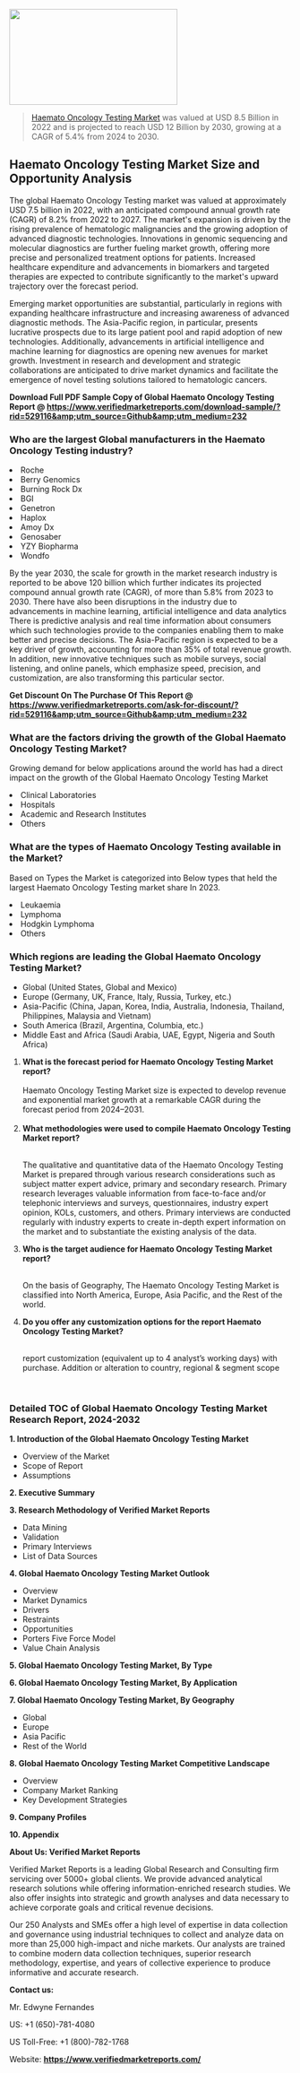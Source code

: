 
<img src="https://ffe5etoiles.com/wp-content/uploads/2024/12/MST1-300x171.png" alt="" width="300" height="171" class="alignnone size-medium wp-image-20088" /><blockquote><p><p><a href="https://www.verifiedmarketreports.com/download-sample/?rid=529116&utm_source=Github&utm_medium=232" target="_blank">Haemato Oncology Testing Market</a> was valued at USD 8.5 Billion in 2022 and is projected to reach USD 12 Billion by 2030, growing at a CAGR of 5.4% from 2024 to 2030.</p></blockquote><p><h2>Haemato Oncology Testing Market Size and Opportunity Analysis</h2><p>The global Haemato Oncology Testing market was valued at approximately USD 7.5 billion in 2022, with an anticipated compound annual growth rate (CAGR) of 8.2% from 2022 to 2027. The market's expansion is driven by the rising prevalence of hematologic malignancies and the growing adoption of advanced diagnostic technologies. Innovations in genomic sequencing and molecular diagnostics are further fueling market growth, offering more precise and personalized treatment options for patients. Increased healthcare expenditure and advancements in biomarkers and targeted therapies are expected to contribute significantly to the market's upward trajectory over the forecast period.</p><p>Emerging market opportunities are substantial, particularly in regions with expanding healthcare infrastructure and increasing awareness of advanced diagnostic methods. The Asia-Pacific region, in particular, presents lucrative prospects due to its large patient pool and rapid adoption of new technologies. Additionally, advancements in artificial intelligence and machine learning for diagnostics are opening new avenues for market growth. Investment in research and development and strategic collaborations are anticipated to drive market dynamics and facilitate the emergence of novel testing solutions tailored to hematologic cancers.</p></p><p class=""><strong>Download Full PDF Sample Copy of Global Haemato Oncology Testing Report @ <a href="https://www.verifiedmarketreports.com/download-sample/?rid=529116&amp;utm_source=Github&amp;utm_medium=232" target="_blank">https://www.verifiedmarketreports.com/download-sample/?rid=529116&amp;utm_source=Github&amp;utm_medium=232</a></strong></p><h3 id="" class="">Who are the largest Global manufacturers in the Haemato Oncology Testing industry?</h3><p><li>Roche</li><li> Berry Genomics</li><li> Burning Rock Dx</li><li> BGI</li><li> Genetron</li><li> Haplox</li><li> Amoy Dx</li><li> Genosaber</li><li> YZY Biopharma</li><li> Wondfo</li></p><div class=""><div class="" dir="" data-message-author-role="" data-message-id="" data-message-model-slug=""><div class=""><div class=""><div class=""><div class="" dir="" data-message-author-role="" data-message-id="" data-message-model-slug=""><div class=""><div class=""><p>By the year 2030, the scale for growth in the market research industry is reported to be above 120 billion which further indicates its projected compound annual growth rate (CAGR), of more than 5.8% from 2023 to 2030. There have also been disruptions in the industry due to advancements in machine learning, artificial intelligence and data analytics There is predictive analysis and real time information about consumers which such technologies provide to the companies enabling them to make better and precise decisions. The Asia-Pacific region is expected to be a key driver of growth, accounting for more than 35% of total revenue growth. In addition, new innovative techniques such as mobile surveys, social listening, and online panels, which emphasize speed, precision, and customization, are also transforming this particular sector.</p><p><strong>Get Discount On The Purchase Of This Report @&nbsp; <a href="https://www.verifiedmarketreports.com/ask-for-discount/?rid=529116&amp;utm_source=Github&amp;utm_medium=232" target="_blank">https://www.verifiedmarketreports.com/ask-for-discount/?rid=529116&amp;utm_source=Github&amp;utm_medium=232</a></strong></p></div></div></div></div></div></div></div></div><h3 id="" class="">What are the factors driving the growth of the Global Haemato Oncology Testing Market?</h3><p id="" class="">Growing demand for below applications around the world has had a direct impact on the growth of the Global Haemato Oncology Testing Market</p><p id="" class=""><li>Clinical Laboratories</li><li> Hospitals</li><li> Academic and Research Institutes</li><li> Others</li></p><h3 id="" class="">What are the types of Haemato Oncology Testing available in the Market?</h3><p id="" class="">Based on Types the Market is categorized into Below types that held the largest Haemato Oncology Testing market share In 2023.</p><p id="" class=""><li>Leukaemia</li><li> Lymphoma</li><li> Hodgkin Lymphoma</li><li> Others</li></p><h3 id="" class="">Which regions are leading the Global Haemato Oncology Testing Market?</h3><ul><li>Global (United States, Global and Mexico)</li><li>Europe (Germany, UK, France, Italy, Russia, Turkey, etc.)</li><li>Asia-Pacific (China, Japan, Korea, India, Australia, Indonesia, Thailand, Philippines, Malaysia and Vietnam)</li><li>South America (Brazil, Argentina, Columbia, etc.)</li><li>Middle East and Africa (Saudi Arabia, UAE, Egypt, Nigeria and South Africa)</li></ul><p><ol><li><strong>What is the forecast period for Haemato Oncology Testing Market report?<br /></strong><br /><span data-sheets-root="1" data-sheets-value="{&quot;1&quot;:2,&quot;2&quot;:&quot;XXXX size is expected to develop revenue and exponential market growth at a remarkable CAGR during the forecast period from 2024&ndash;2030.&quot;}" data-sheets-userformat="{&quot;2&quot;:12674,&quot;4&quot;:{&quot;1&quot;:2,&quot;2&quot;:16776960},&quot;10&quot;:2,&quot;11&quot;:0,&quot;15&quot;:&quot;Arial&quot;,&quot;16&quot;:12}">Haemato Oncology Testing Market size is expected to develop revenue and exponential market growth at a remarkable CAGR during the forecast period from 2024&ndash;2031.</span><br /><br /></li><li><strong>What methodologies were used to compile Haemato Oncology Testing Market report?<br /><br /></strong><p>The qualitative and quantitative data of the&nbsp;Haemato Oncology Testing Market is prepared through various research considerations such as subject matter expert advice, primary and secondary research. Primary research leverages valuable information from face-to-face and/or telephonic interviews and surveys, questionnaires, industry expert opinion, KOLs, customers, and others. Primary interviews are conducted regularly with industry experts to create in-depth expert information on the market and to substantiate the existing analysis of the data.&nbsp;</p></li><li><strong>Who is the target audience for Haemato Oncology Testing Market report?<br /><br /></strong><p>On the basis of Geography, The&nbsp;Haemato Oncology Testing Market is classified into North America, Europe, Asia Pacific, and the Rest of the world.</p></li><li><strong>Do you offer any customization options for the report Haemato Oncology Testing Market?<br /><br /></strong><p>report customization (equivalent up to 4 analyst&rsquo;s working days) with purchase. Addition or alteration to country, regional &amp; segment scope</p><p>&nbsp;</p></li></ol></p><h3 id="" class="">Detailed TOC of Global Haemato Oncology Testing Market Research Report, 2024-2032</h3><p id="" class=""><strong>1. Introduction of the Global Haemato Oncology Testing Market</strong></p><ul><li>Overview of the Market</li><li>Scope of Report</li><li>Assumptions</li></ul><p id="" class=""><strong>2. Executive Summary</strong></p><p id="" class=""><strong>3. Research Methodology of&nbsp;Verified Market Reports</strong></p><ul><li>Data Mining</li><li>Validation</li><li>Primary Interviews</li><li>List of Data Sources</li></ul><p id="" class=""><strong>4. Global Haemato Oncology Testing Market Outlook</strong></p><ul><li>Overview</li><li>Market Dynamics</li><li>Drivers</li><li>Restraints</li><li>Opportunities</li><li>Porters Five Force Model</li><li>Value Chain Analysis</li></ul><p id="" class=""><strong>5. Global Haemato Oncology Testing Market, By&nbsp;Type</strong></p><p id="" class=""><strong>6. Global Haemato Oncology Testing Market, By Application</strong></p><p id="" class=""><strong>7. Global Haemato Oncology Testing Market, By Geography</strong></p><ul><li>Global</li><li>Europe</li><li>Asia Pacific</li><li>Rest of the World</li></ul><p id="" class=""><strong>8. Global Haemato Oncology Testing Market Competitive Landscape</strong></p><ul><li>Overview</li><li>Company Market Ranking</li><li>Key Development Strategies</li></ul><p id="" class=""><strong>9. Company Profiles</strong></p><p id="" class=""><strong>10. Appendix</strong></p><p id="" class=""><strong>About Us: Verified Market Reports</strong></p><p id="" class="">Verified Market Reports is a leading Global Research and Consulting firm servicing over 5000+ global clients. We provide advanced analytical research solutions while offering information-enriched research studies. We also offer insights into strategic and growth analyses and data necessary to achieve corporate goals and critical revenue decisions.</p><p id="" class="">Our 250 Analysts and SMEs offer a high level of expertise in data collection and governance using industrial techniques to collect and analyze data on more than 25,000 high-impact and niche markets. Our analysts are trained to combine modern data collection techniques, superior research methodology, expertise, and years of collective experience to produce informative and accurate research.</p><p id="" class=""><strong>Contact us:</strong></p><p id="" class="">Mr. Edwyne Fernandes</p><p id="" class="">US: +1 (650)-781-4080</p><p id="" class="">US Toll-Free: +1 (800)-782-1768</p><p id="" class="">Website: <a target="" data-test-app-aware-link=""><strong>https://www.verifiedmarketreports.com/</strong></a></p>
